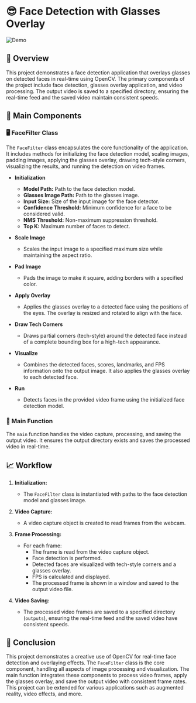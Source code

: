 # 😎 Face Detection with Glasses Overlay

![Demo](assets/demo.gif)

## 📝 Overview
This project demonstrates a face detection application that overlays glasses on detected faces in real-time using OpenCV. The primary components of the project include face detection, glasses overlay application, and video processing. The output video is saved to a specified directory, ensuring the real-time feed and the saved video maintain consistent speeds.

## 🔧 Main Components

### 🖥️ FaceFilter Class
The `FaceFilter` class encapsulates the core functionality of the application. It includes methods for initializing the face detection model, scaling images, padding images, applying the glasses overlay, drawing tech-style corners, visualizing the results, and running the detection on video frames.

- **Initialization**
  - **Model Path:** Path to the face detection model.
  - **Glasses Image Path:** Path to the glasses image.
  - **Input Size:** Size of the input image for the face detector.
  - **Confidence Threshold:** Minimum confidence for a face to be considered valid.
  - **NMS Threshold:** Non-maximum suppression threshold.
  - **Top K:** Maximum number of faces to detect.

- **Scale Image**
  - Scales the input image to a specified maximum size while maintaining the aspect ratio.

- **Pad Image**
  - Pads the image to make it square, adding borders with a specified color.

- **Apply Overlay**
  - Applies the glasses overlay to a detected face using the positions of the eyes. The overlay is resized and rotated to align with the face.

- **Draw Tech Corners**
  - Draws partial corners (tech-style) around the detected face instead of a complete bounding box for a high-tech appearance.

- **Visualize**
  - Combines the detected faces, scores, landmarks, and FPS information onto the output image. It also applies the glasses overlay to each detected face.

- **Run**
  - Detects faces in the provided video frame using the initialized face detection model.

### 🎥 Main Function
The `main` function handles the video capture, processing, and saving the output video. It ensures the output directory exists and saves the processed video in real-time.

## 📈 Workflow
1. **Initialization:**
   - The `FaceFilter` class is instantiated with paths to the face detection model and glasses image.
   
2. **Video Capture:**
   - A video capture object is created to read frames from the webcam.
   
3. **Frame Processing:**
   - For each frame:
     - The frame is read from the video capture object.
     - Face detection is performed.
     - Detected faces are visualized with tech-style corners and a glasses overlay.
     - FPS is calculated and displayed.
     - The processed frame is shown in a window and saved to the output video file.
     
4. **Video Saving:**
   - The processed video frames are saved to a specified directory (`outputs`), ensuring the real-time feed and the saved video have consistent speeds.

## 🌟 Conclusion
This project demonstrates a creative use of OpenCV for real-time face detection and overlaying effects. The `FaceFilter` class is the core component, handling all aspects of image processing and visualization. The main function integrates these components to process video frames, apply the glasses overlay, and save the output video with consistent frame rates. This project can be extended for various applications such as augmented reality, video effects, and more.